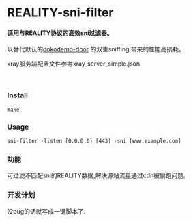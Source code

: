 # REALITY-sni-filter

#### 适用与REALITY协议的高效sni过滤器。
以替代默认的[dokodemo-door](https://github.com/XTLS/Xray-examples/tree/main/VLESS-TCP-REALITY%20(without%20being%20stolen)) 的双重sniffing 带来的性能高损耗。

xray服务端配置文件参考xray_server_simple.json

<br>

### Install
```
make
```

### Usage
```
sni-filter -listen [0.0.0.0] [443] -sni [www.example.com]
```

### 功能
可过滤不匹配sni的REALITY数据,解决源站流量通过cdn被偷跑问题。

### 开发计划
没bug的话就写成一键脚本了.

